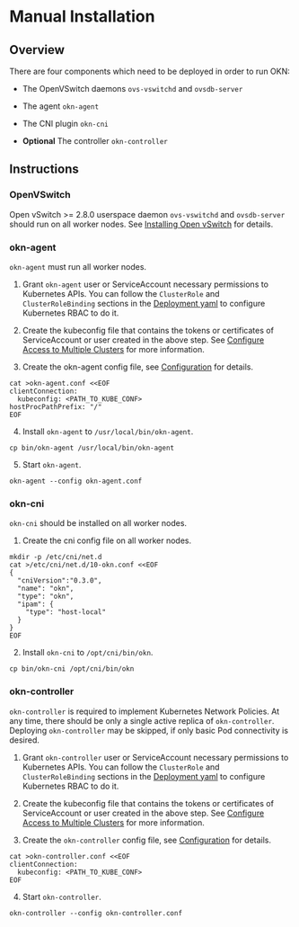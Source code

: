 # Manual Installation

## Overview

There are four components which need to be deployed in order to run OKN:

* The OpenVSwitch daemons `ovs-vswitchd` and `ovsdb-server`

* The agent `okn-agent`

* The CNI plugin `okn-cni`

* **Optional** The controller `okn-controller`

## Instructions

### OpenVSwitch

Open vSwitch >= 2.8.0 userspace daemon `ovs-vswitchd` and `ovsdb-server` should run on all worker nodes. See
[Installing Open vSwitch](https://docs.openvswitch.org/en/latest/intro/install/#installation-from-packages) for details.

### okn-agent

`okn-agent` must run all worker nodes.

1. Grant `okn-agent` user or ServiceAccount necessary permissions to Kubernetes APIs. You can follow the `ClusterRole`
and `ClusterRoleBinding` sections in the [Deployment yaml](/build/yamls/okn.yml) to configure
Kubernetes RBAC to do it.

2. Create the kubeconfig file that contains the tokens or certificates of ServiceAccount or user created in the above
step. See [Configure Access to Multiple Clusters](
https://kubernetes.io/docs/tasks/access-application-cluster/configure-access-multiple-clusters/) for more information.

3. Create the okn-agent config file, see [Configuration](configuration.md) for details.
```
cat >okn-agent.conf <<EOF
clientConnection:
  kubeconfig: <PATH_TO_KUBE_CONF>
hostProcPathPrefix: "/"
EOF
```

4. Install `okn-agent` to `/usr/local/bin/okn-agent`.
```
cp bin/okn-agent /usr/local/bin/okn-agent
```

5. Start `okn-agent`.
```
okn-agent --config okn-agent.conf
```

### okn-cni
`okn-cni` should be installed on all worker nodes.

1. Create the cni config file on all worker nodes.
```
mkdir -p /etc/cni/net.d
cat >/etc/cni/net.d/10-okn.conf <<EOF
{
  "cniVersion":"0.3.0",
  "name": "okn",
  "type": "okn",
  "ipam": {
    "type": "host-local"
  }
}
EOF
```

2. Install `okn-cni` to `/opt/cni/bin/okn`.
```
cp bin/okn-cni /opt/cni/bin/okn
```

### okn-controller

`okn-controller` is required to implement Kubernetes Network Policies. At any time, there should be only a single active replica of `okn-controller`. Deploying `okn-controller` may be skipped, if only basic Pod connectivity is desired.

1. Grant `okn-controller` user or ServiceAccount necessary permissions to Kubernetes APIs. You can follow the `ClusterRole`
and `ClusterRoleBinding` sections in the [Deployment yaml](/build/yamls/okn.yml) to configure
Kubernetes RBAC to do it.

2. Create the kubeconfig file that contains the tokens or certificates of ServiceAccount or user created in the above
step. See [Configure Access to Multiple Clusters](
https://kubernetes.io/docs/tasks/access-application-cluster/configure-access-multiple-clusters/) for more information.

3. Create the `okn-controller` config file, see [Configuration](configuration.md) for details.
```
cat >okn-controller.conf <<EOF
clientConnection:
  kubeconfig: <PATH_TO_KUBE_CONF>
EOF
```

4. Start `okn-controller`.
```
okn-controller --config okn-controller.conf
```
